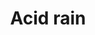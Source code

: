---
title: Acid rain
longTitle: 'Acid rain'
tags:
- gccommon
narrowerTerm:
- "[[Precipitation]]"
relatedTerm:
- "[[Air pollution]]"
use:
- "[[Acidic precipitation Acid precipitation Acid depos]]"
---